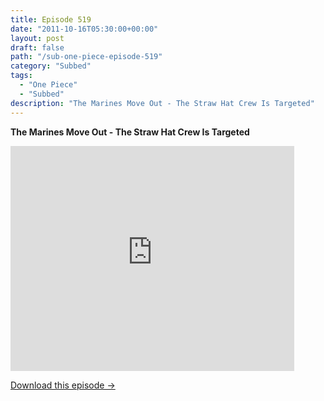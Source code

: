 ```yaml
---
title: Episode 519
date: "2011-10-16T05:30:00+00:00"
layout: post
draft: false
path: "/sub-one-piece-episode-519"
category: "Subbed"
tags:
  - "One Piece"
  - "Subbed"
description: "The Marines Move Out - The Straw Hat Crew Is Targeted"
---
```


**The Marines Move Out - The Straw Hat Crew Is Targeted**

<iframe width="640" height="360" src="https://www.rapidvideo.com/e/G6FRPF58EI" frameborder="0" marginwidth=0 marginheight=0 scrolling=no allowfullscreen style="max-width:90%;"></iframe>

<a href="http://ouo.io/qs/eCodkFEQ?s=https://www.rapidvideo.com/d/G6FRPF58EI" class="styled_a">Download this episode →</a>

